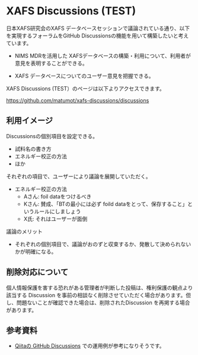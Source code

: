 # XAFS Discussions (TEST)



日本XAFS研究会のXAFS データベースセッションで議論されている通り、以下を実現するフォーラムをGitHub Discussionsの機能を用いて構築したいと考えています。

* NIMS MDRを活用した XAFSデータベースの構築・利用について、利用者が意見を表明することができる。

* XAFS データベースについてのユーザー意見を把握できる。

  

XAFS Discussions (TEST）のページは以下よりアクセスできます。

<https://github.com/matumot/xafs-discussions/discussions>



## 利用イメージ

Discussionsの個別項目を設定できる。

* 試料名の書き方
* エネルギー校正の方法
* ほか

それぞれの項目で、ユーザーにより議論を展開していただく。

* エネルギー校正の方法
  * Aさん:  foil dataをつけるべき
  * Kさん:  賛成、「BTの最小には必ず foild dataをとって、保存すること」というルールにしましょう
  * X氏: それはユーザーが面倒

議論のメリット

* それぞれの個別項目で、議論がおのずと収束するか、発散して決められないかが明確になる。



## 削除対応について

個人情報保護を害する恐れがある管理者が判断した投稿は、権利保護の観点より該当する Discussion を事前の相談なく削除させていただく場合があります。但し、問題ないことが確認できた場合は、削除されたDiscussion を再掲する場合があります。



## 参考資料

* [Qiitaの GitHub Discussions](https://github.com/increments/qiita-discussions/discussions) での運用例が参考になりそうです。

